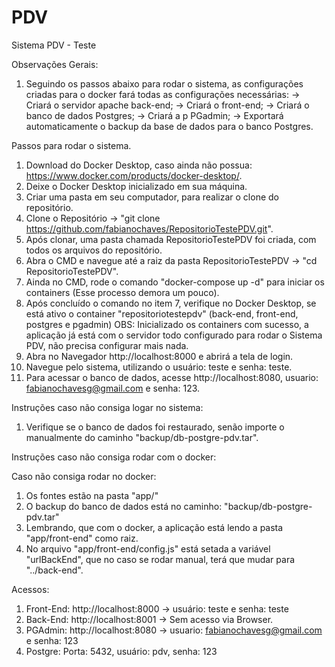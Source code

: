 # PDV
Sistema PDV - Teste

Observações Gerais:

1. Seguindo os passos abaixo para rodar o sistema, as configurações criadas para o docker fará todas as configurações necessárias:
    -> Criará o servidor apache back-end;
    -> Criará o front-end;
    -> Criará o banco de dados Postgres;
    -> Criará a p PGadmin;
    -> Exportará automaticamente o backup da base de dados para o banco Postgres.

Passos para rodar o sistema.

1. Download do Docker Desktop, caso ainda não possua: https://www.docker.com/products/docker-desktop/.
2. Deixe o Docker Desktop inicializado em sua máquina.
3. Criar uma pasta em seu computador, para realizar o clone do repositório.
4. Clone o Repositório -> "git clone https://github.com/fabianochaves/RepositorioTestePDV.git".
5. Após clonar, uma pasta chamada RepositorioTestePDV foi criada, com todos os arquivos do repositório.
6. Abra o CMD e navegue até a raiz da pasta RepositorioTestePDV -> "cd RepositorioTestePDV".
7. Ainda no CMD, rode o comando "docker-compose up -d" para iniciar os containers (Esse processo demora um pouco).
8. Após concluído o comando no item 7, verifique no Docker Desktop, se está ativo o container "repositoriotestepdv" (back-end, front-end, postgres e pgadmin)
    OBS: Inicializado os containers com sucesso, a aplicação já está com o servidor todo configurado para rodar o Sistema PDV, não precisa configurar mais nada.
9. Abra no Navegador http://localhost:8000 e abrirá a tela de login.
10. Navegue pelo sistema, utilizando o usuário: teste e senha: teste.
11. Para acessar o banco de dados, acesse http://localhost:8080, usuario: fabianochavesg@gmail.com e senha: 123.

Instruções caso não consiga logar no sistema:

1. Verifique se o banco de dados foi restaurado, senão importe o manualmente do caminho "backup/db-postgre-pdv.tar".

Instruções caso não consiga rodar com o docker:

Caso não consiga rodar no docker:
1. Os fontes estão na pasta "app/"
2. O backup do banco de dados está no caminho: "backup/db-postgre-pdv.tar"
3. Lembrando, que com o docker, a aplicação está lendo a pasta "app/front-end" como raiz.
4. No arquivo "app/front-end/config.js" está setada a variável "urlBackEnd", que no caso se rodar manual, terá que mudar para "../back-end".

Acessos:

1. Front-End: http://localhost:8000 -> usuário: teste e senha: teste
2. Back-End: http://localhost:8001 -> Sem acesso via Browser.
3. PGAdmin: http://localhost:8080 -> usuario: fabianochavesg@gmail.com e senha: 123
4. Postgre: Porta: 5432, usuário: pdv, senha: 123


